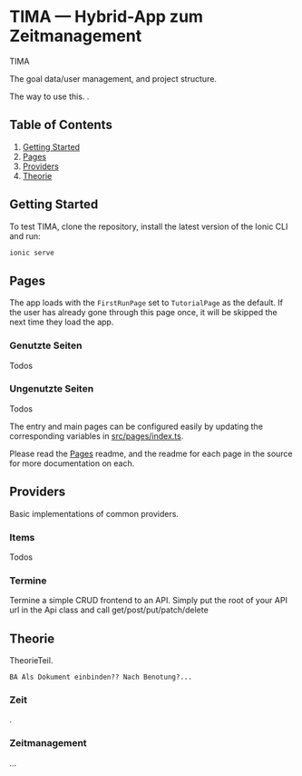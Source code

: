 # TIMA — Hybrid-App zum Zeitmanagement

TIMA

The goal data/user management, and project structure.

The way to use this.
.

## Table of Contents

1. [Getting Started](#getting-started)
2. [Pages](#pages)
3. [Providers](#providers)
4. [Theorie](#Theorie)

## <a name="getting-started"></a>Getting Started

To test TIMA, clone the repository, install the latest version of the Ionic CLI and run:



```bash
ionic serve
```

## Pages

The app loads with the `FirstRunPage` set to `TutorialPage` as the default. If
the user has already gone through this page once, it will be skipped the next
time they load the app.

### Genutzte Seiten

Todos

### Ungenutzte Seiten

Todos

The entry and main pages can be configured easily by updating the corresponding
variables in
[src/pages/index.ts](https://github.com/ionic-team/starters/blob/master/ionic-angular/official/super/src/pages/index.ts).

Please read the
[Pages](https://github.com/ionic-team/starters/tree/master/ionic-angular/official/super/src/pages)
readme, and the readme for each page in the source for more documentation on
each.

## Providers

Basic implementations of common providers.

### Items

Todos

### Termine

Termine
  a simple CRUD frontend to an API. Simply put the root of
  your API url in the Api class and call get/post/put/patch/delete 

## Theorie

TheorieTeil. 
  
    BA Als Dokument einbinden?? Nach Benotung?...

### Zeit

.

### Zeitmanagement

...

